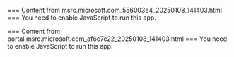 === Content from msrc.microsoft.com_556003e4_20250108_141403.html ===
You need to enable JavaScript to run this app.

=== Content from portal.msrc.microsoft.com_af6e7c22_20250108_141403.html ===
You need to enable JavaScript to run this app.
